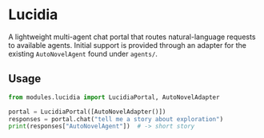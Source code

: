 # Lucidia

A lightweight multi-agent chat portal that routes natural-language requests to
available agents. Initial support is provided through an adapter for the existing
`AutoNovelAgent` found under `agents/`.

## Usage

```python
from modules.lucidia import LucidiaPortal, AutoNovelAdapter

portal = LucidiaPortal([AutoNovelAdapter()])
responses = portal.chat("tell me a story about exploration")
print(responses["AutoNovelAgent"])  # -> short story
```
